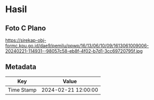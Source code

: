 # Hasil

## Foto C Plano

https://sirekap-obj-formc.kpu.go.id/dae9/pemilu/ppwp/16/13/06/10/09/1613061009006-20240221-114931--98057c58-eb8f-4f02-b7d1-3cc69720795f.jpg


## Metadata

| Key        | Value               |
| ---------- | ------------------- |
| Time Stamp | 2024-02-21 12:00:00 |



